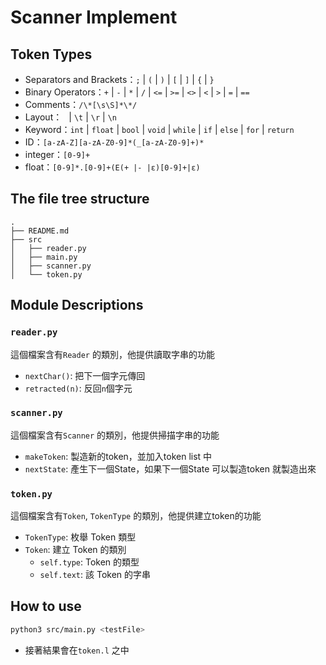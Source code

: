 # Scanner Implement 

## Token Types
- Separators and Brackets：`;` | `(` | `)` | `[` | `]` | `{` | `}`
- Binary Operators：`+` | `-` | `*` | `/` | `<=` | `>=` | `<>` | `<` | `>` | `=` | `==`
- Comments：`/\*[\s\S]*\*/`
- Layout：` ` | `\t` | `\r` | `\n`
- Keyword：`int` | `float` | `bool` | `void` | `while` | `if` | `else` | `for` | `return`
- ID：`[a-zA-Z][a-zA-Z0-9]*(_[a-zA-Z0-9]+)*`
- integer：`[0-9]+`
- float：`[0-9]*.[0-9]+(E(+ |- |ε)[0-9]+|ε)`

## The file tree structure
```
.
├── README.md
├── src
│   ├── reader.py
│   ├── main.py
│   ├── scanner.py
│   └── token.py
```



## Module Descriptions
### `reader.py`
這個檔案含有`Reader` 的類別，他提供讀取字串的功能
- `nextChar()`: 把下一個字元傳回
- `retracted(n)`: 反回`n`個字元

### `scanner.py`
這個檔案含有`Scanner` 的類別，他提供掃描字串的功能
- `makeToken`: 製造新的token，並加入token list 中
- `nextState`: 產生下一個State，如果下一個State 可以製造token 就製造出來

### `token.py`
這個檔案含有`Token`, `TokenType` 的類別，他提供建立token的功能
- `TokenType`: 枚舉 Token 類型
- `Token`: 建立 Token 的類別
    - `self.type`: Token 的類型
    - `self.text`: 該 Token 的字串




## How to use
```bash
python3 src/main.py <testFile>
```
- 接著結果會在`token.l` 之中
